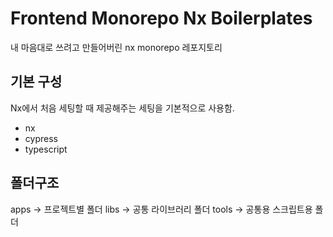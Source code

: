 # Frontend Monorepo Nx Boilerplates

내 마음대로 쓰려고 만들어버린 nx monorepo 레포지토리

## 기본 구성
Nx에서 처음 세팅할 때 제공해주는 세팅을 기본적으로 사용함.
 - nx
 - cypress
 - typescript

## 폴더구조
apps -> 프로젝트별 폴더
libs -> 공통 라이브러리 폴더
tools -> 공통용 스크립트용 폴더
